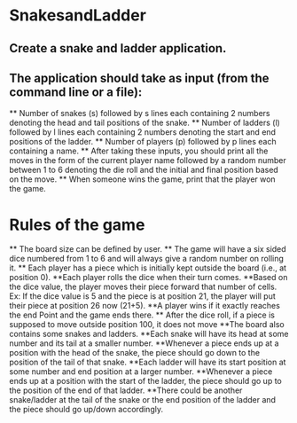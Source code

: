 # SnakesandLadder
## Create a snake and ladder application.
## The application should take as input (from the command line or a file):
** Number of snakes (s) followed by s lines each containing 2 numbers denoting the head and tail positions of the snake.
** Number of ladders (l) followed by l lines each containing 2 numbers denoting the start and end positions of the ladder.
** Number of players (p) followed by p lines each containing a name.
** After taking these inputs, you should print all the moves in the form of the current player name followed by a random number between 1 to 6 denoting the die roll and the initial and final position based on the move.
** When someone wins the game, print that the player won the game.


# Rules of the game
** The board size can be defined by user.
** The game will have a six sided dice numbered from 1 to 6 and will always give a random number on rolling it.
** Each player has a piece which is initially kept outside the board (i.e., at position 0).
**Each player rolls the dice when their turn comes.
**Based on the dice value, the player moves their piece forward that number of cells. Ex: If the dice value is 5 and the piece is at position 21, the player will put their piece at position 26 now (21+5).
**A player wins if it exactly reaches the end Point  and the game ends there.
** After the dice roll, if a piece is supposed to move outside position 100, it does not move
**The board also contains some snakes and ladders.
**Each snake will have its head at some number and its tail at a smaller number.
**Whenever a piece ends up at a position with the head of the snake, the piece should go down to the position of the tail of that snake.
**Each ladder will have its start position at some number and end position at a larger number.
**Whenever a piece ends up at a position with the start of the ladder, the piece should go up to the position of the end of that ladder.
**There could be another snake/ladder at the tail of the snake or the end position of the ladder and the piece should go up/down accordingly.

